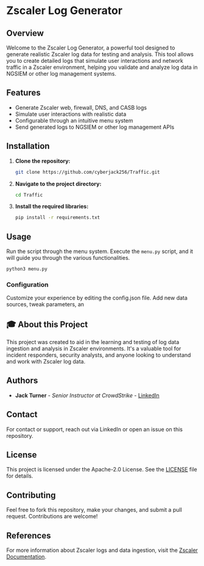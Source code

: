 # Zscaler Log Generator

## Overview

Welcome to the Zscaler Log Generator, a powerful tool designed to generate realistic Zscaler log data for testing and analysis. This tool allows you to create detailed logs that simulate user interactions and network traffic in a Zscaler environment, helping you validate and analyze log data in NGSIEM or other log management systems.

## Features

- Generate Zscaler web, firewall, DNS, and CASB logs
- Simulate user interactions with realistic data
- Configurable through an intuitive menu system
- Send generated logs to NGSIEM or other log management APIs

## Installation

1. **Clone the repository:**

    ```bash
    git clone https://github.com/cyberjack256/Traffic.git
    ```

2. **Navigate to the project directory:**

    ```bash
    cd Traffic
    ```

3. **Install the required libraries:**

    ```bash
    pip install -r requirements.txt
    ```

## Usage

Run the script through the menu system. Execute the `menu.py` script, and it will guide you through the various functionalities.

```bash
python3 menu.py
```

### Configuration

Customize your experience by editing the config.json file. Add new data sources, tweak parameters, an

## 🎓 About this Project

This project was created to aid in the learning and testing of log data ingestion and analysis in Zscaler environments. It's a valuable tool for incident responders, security analysts, and anyone looking to understand and work with Zscaler log data.

## Authors

- **Jack Turner** - *Senior Instructor at CrowdStrike* - [LinkedIn](https://www.linkedin.com/in/jackturner)

## Contact

For contact or support, reach out via LinkedIn or open an issue on this repository.

## License

This project is licensed under the Apache-2.0 License. See the [LICENSE](LICENSE) file for details.

## Contributing

Feel free to fork this repository, make your changes, and submit a pull request. Contributions are welcome!

## References

For more information about Zscaler logs and data ingestion, visit the [Zscaler Documentation](https://help.zscaler.com/zia/about-cloud-nss-feeds).
